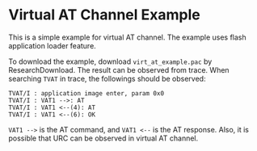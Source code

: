 Virtual AT Channel Example
==========================

This is a simple example for virtual AT channel. The example uses flash
application loader feature.

To download the example, download `virt_at_example.pac` by
ResearchDownload. The result can be observed from trace. When searching
`TVAT` in trace, the followings should be observed:

```
TVAT/I : application image enter, param 0x0
TVAT/I : VAT1 -->: AT
TVAT/I : VAT1 <--(4): AT
TVAT/I : VAT1 <--(6): OK
```

`VAT1 -->` is the AT command, and `VAT1 <--` is the AT response. Also,
it is possible that URC can be observed in virtual AT channel.
